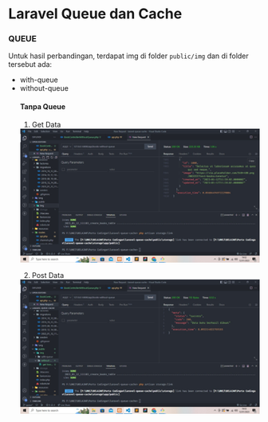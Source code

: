 # Laravel Queue dan Cache

### QUEUE

Untuk hasil perbandingan, terdapat img di folder ```public/img``` dan di folder tersebut ada:
    <ul>
        <li>with-queue</li>
        <li>without-queue</li>
    </li>
#### Tanpa Queue

1. Get Data

<img src="/public/img/without-queue/get-books.jpeg">

2. Post Data

<img src="/public/img/without-queue/post-books.jpeg">

